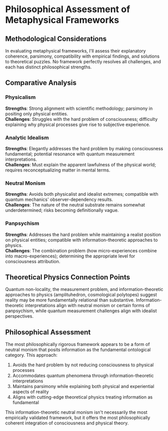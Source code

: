 # Philosophical Assessment of Metaphysical Frameworks

## Methodological Considerations

In evaluating metaphysical frameworks, I'll assess their explanatory coherence, parsimony, compatibility with empirical findings, and solutions to theoretical puzzles. No framework perfectly resolves all challenges, and each has distinct philosophical strengths.

## Comparative Analysis

### Physicalism
**Strengths**: Strong alignment with scientific methodology; parsimony in positing only physical entities.  
**Challenges**: Struggles with the hard problem of consciousness; difficulty explaining why physical processes give rise to subjective experience.

### Analytic Idealism
**Strengths**: Elegantly addresses the hard problem by making consciousness fundamental; potential resonance with quantum measurement interpretations.  
**Challenges**: Must explain the apparent lawfulness of the physical world; requires reconceptualizing matter in mental terms.

### Neutral Monism
**Strengths**: Avoids both physicalist and idealist extremes; compatible with quantum mechanics' observer-dependency results.  
**Challenges**: The nature of the neutral substrate remains somewhat underdetermined; risks becoming definitionally vague.

### Panpsychism
**Strengths**: Addresses the hard problem while maintaining a realist position on physical entities; compatible with information-theoretic approaches to physics.  
**Challenges**: The combination problem (how micro-experiences combine into macro-experiences); determining the appropriate level for consciousness attribution.

## Theoretical Physics Connection Points

Quantum non-locality, the measurement problem, and information-theoretic approaches to physics (amplituhedron, cosmological polytopes) suggest reality may be more fundamentally relational than substantive. Information-theoretic interpretations align with neutral monism or certain forms of panpsychism, while quantum measurement challenges align with idealist perspectives.

## Philosophical Assessment

The most philosophically rigorous framework appears to be a form of neutral monism that posits information as the fundamental ontological category. This approach:

1. Avoids the hard problem by not reducing consciousness to physical processes
2. Accommodates quantum phenomena through information-theoretic interpretations
3. Maintains parsimony while explaining both physical and experiential aspects of reality
4. Aligns with cutting-edge theoretical physics treating information as fundamental

This information-theoretic neutral monism isn't necessarily the most empirically validated framework, but it offers the most philosophically coherent integration of consciousness and physical theory.